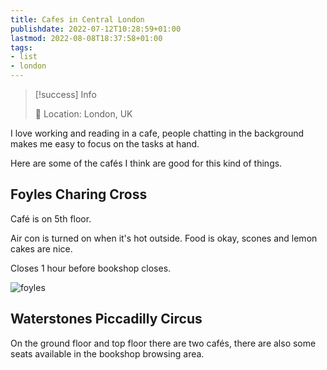 ```yaml
---
title: Cafes in Central London
publishdate: 2022-07-12T10:28:59+01:00
lastmod: 2022-08-08T18:37:58+01:00
tags: 
- list
- london
---
```






> [!success] Info 
 > 
 > 📌 Location: London, UK <br> 

I love working and reading in a cafe, people chatting in the background makes me easy to focus on the tasks at hand.

Here are some of the cafés I think are good for this kind of things.



## Foyles Charing Cross



Café is on 5th floor.



Air con is turned on when it's hot outside. Food is okay, scones and lemon cakes are nice.



Closes 1 hour before bookshop closes.



![foyles](https://leafi.co.uk/sites/default/files/styles/slideshowbreakpoints_theme_fusion_starter_wide_1x/public/Foyles_picture_web.jpg?itok=r5ptyv7E)



## Waterstones Piccadilly Circus



On the ground floor and top floor there are two cafés, there are also some seats available in the bookshop browsing area. 





